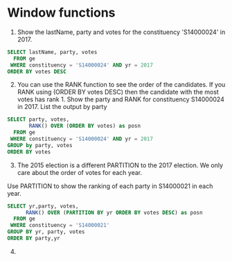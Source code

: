# Window functions

1. Show the lastName, party and votes for the constituency 'S14000024' in 2017.

```sql
SELECT lastName, party, votes
  FROM ge
 WHERE constituency = 'S14000024' AND yr = 2017
ORDER BY votes DESC
```

2. You can use the RANK function to see the order of the candidates. If you RANK
 using (ORDER BY votes DESC) then the candidate with the most votes has rank 1.
Show the party and RANK for constituency S14000024 in 2017. List the output by party

```sql
SELECT party, votes,
       RANK() OVER (ORDER BY votes) as posn
  FROM ge
 WHERE constituency = 'S14000024' AND yr = 2017
GROUP by party, votes
ORDER BY votes
```

3. The 2015 election is a different PARTITION to the 2017 election. We only care
 about the order of votes for each year.

Use PARTITION to show the ranking of each party in S14000021 in each year.

```sql
SELECT yr,party, votes,
      RANK() OVER (PARTITION BY yr ORDER BY votes DESC) as posn
  FROM ge
 WHERE constituency = 'S14000021'
GROUP BY yr, party, votes
ORDER BY party,yr
```

4. 
